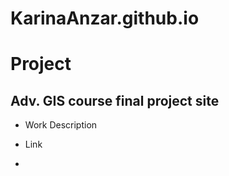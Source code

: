 # KarinaAnzar.github.io
# Project
## Adv. GIS course final project site
- Work Description

- Link
- [Adv. GIS repository.]: {https://github.com/KarinaAnzar/pythonGIS.git}
